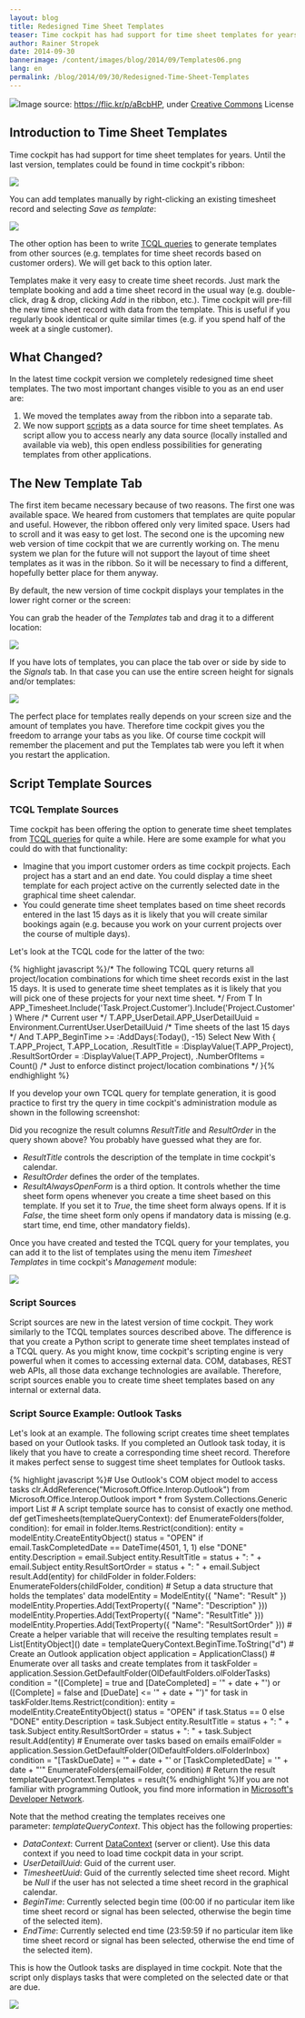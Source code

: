 ```yaml
---
layout: blog
title: Redesigned Time Sheet Templates
teaser: Time cockpit has had support for time sheet templates for years. For this version we have completely redesigned this concept and added support for scripts. That enables fascinating new possibilities for integrating time cockpit with external systems.
author: Rainer Stropek
date: 2014-09-30
bannerimage: /content/images/blog/2014/09/Templates06.png
lang: en
permalink: /blog/2014/09/30/Redesigned-Time-Sheet-Templates
---
```


<div class="imageCaption" xmlns="http://www.w3.org/1999/xhtml">
  <img src="{{site.baseurl}}/content/images/blog/2014/09/6305470569_3b362c3de8_o.jpg" />Image source: <a href="https://flic.kr/p/aBcbHP" target="_blank">https://flic.kr/p/aBcbHP</a>, under <a href="https://creativecommons.org/licenses/by/2.0/" target="_blank">Creative Commons</a> License</div><h2 xmlns="http://www.w3.org/1999/xhtml">Introduction to Time Sheet Templates</h2><p xmlns="http://www.w3.org/1999/xhtml">Time cockpit has had support for time sheet templates for years. Until the last version, templates could be found in time cockpit's ribbon:</p><p xmlns="http://www.w3.org/1999/xhtml">
  <img src="{{site.baseurl}}/content/images/tour/graphical_calendar/template_bookings.png" />
</p><p xmlns="http://www.w3.org/1999/xhtml">You can add templates manually by right-clicking an existing timesheet record and selecting <em>Save as template</em>:</p><p xmlns="http://www.w3.org/1999/xhtml">
  <img src="{{site.baseurl}}/content/images/blog/2014/09/SaveAsTemplate.png" />
</p><p xmlns="http://www.w3.org/1999/xhtml">The other option has been to write <a href="http://help.timecockpit.com/?topic=html/a7465f29-c739-4a14-bf5b-09821133dd9a.htm" target="_blank">TCQL queries</a> to generate templates from other sources (e.g. templates for time sheet records based on customer orders). We will get back to this option later.</p><p xmlns="http://www.w3.org/1999/xhtml">Templates make it very easy to create time sheet records. Just mark the template booking and add a time sheet record in the usual way (e.g. double-click, drag &amp; drop, clicking <em>Add</em> in the ribbon, etc.). Time cockpit will pre-fill the new time sheet record with data from the template. This is useful if you regularly book identical or quite similar times (e.g. if you spend half of the week at a single customer).</p><h2 xmlns="http://www.w3.org/1999/xhtml">What Changed?</h2><p xmlns="http://www.w3.org/1999/xhtml">In the latest time cockpit version we completely redesigned time sheet templates. The two most important changes visible to you as an end user are:</p><ol xmlns="http://www.w3.org/1999/xhtml">
  <li>We moved the templates away from the ribbon into a separate tab.</li>
  <li>We now support <a href="http://help.timecockpit.com/?topic=html/c20d94e9-97dc-48a8-9171-fd3bb70dad86.htm" target="_blank">scripts</a> as a data source for time sheet templates. As script allow you to access nearly any data source (locally installed and available via web), this open endless possibilities for generating templates from other applications.</li>
</ol><h2 xmlns="http://www.w3.org/1999/xhtml">The New Template Tab</h2><p xmlns="http://www.w3.org/1999/xhtml">The first item became necessary because of two reasons. The first one was available space. We heared from customers that templates are quite popular and useful. However, the ribbon offered only very limited space. Users had to scroll and it was easy to get lost. The second one is the upcoming new web version of time cockpit that we are currently working on. The menu system we plan for the future will not support the layout of time sheet templates as it was in the ribbon. So it will be necessary to find a different, hopefully better place for them anyway.</p><p xmlns="http://www.w3.org/1999/xhtml">By default, the new version of time cockpit displays your templates in the lower right corner or the screen:</p><f:function name="Composite.Media.ImageGallery.Slimbox2" xmlns:f="http://www.composite.net/ns/function/1.0">
  <f:param name="MediaImage" value="MediaArchive:0d004f36-2170-4641-8028-7bb0ad9701e8" xmlns:f="http://www.composite.net/ns/function/1.0" />
  <f:param name="ThumbnailMaxWidth" value="800" xmlns:f="http://www.composite.net/ns/function/1.0" />
  <f:param name="ThumbnailMaxHeight" value="500" xmlns:f="http://www.composite.net/ns/function/1.0" />
  <f:param name="ImageMaxWidth" value="1920" xmlns:f="http://www.composite.net/ns/function/1.0" />
  <f:param name="ImageMaxHeight" value="1080" xmlns:f="http://www.composite.net/ns/function/1.0" />
</f:function><p xmlns="http://www.w3.org/1999/xhtml">You can grab the header of the <em>Templates</em> tab and drag it to a different location:</p><p xmlns="http://www.w3.org/1999/xhtml">
  <img src="{{site.baseurl}}/content/images/blog/2014/09/Templates02.png" />
</p><p xmlns="http://www.w3.org/1999/xhtml">If you have lots of templates, you can place the tab over or side by side to the <em>Signals</em> tab. In that case you can use the entire screen height for signals and/or templates:</p><p xmlns="http://www.w3.org/1999/xhtml">
  <img src="{{site.baseurl}}/content/images/blog/2014/09/Templates03.png" />
</p><p xmlns="http://www.w3.org/1999/xhtml">The perfect place for templates really depends on your screen size and the amount of templates you have. Therefore time cockpit gives you the freedom to arrange your tabs as you like. Of course time cockpit will remember the placement and put the Templates tab were you left it when you restart the application.</p><h2 xmlns="http://www.w3.org/1999/xhtml">Script Template Sources</h2><h3 xmlns="http://www.w3.org/1999/xhtml">TCQL Template Sources</h3><p xmlns="http://www.w3.org/1999/xhtml">Time cockpit has been offering the option to generate time sheet templates from <a href="http://help.timecockpit.com/?topic=html/a7465f29-c739-4a14-bf5b-09821133dd9a.htm" target="_blank">TCQL queries</a> for quite a while. Here are some example for what you could do with that functionality:</p><ul xmlns="http://www.w3.org/1999/xhtml">
  <li>Imagine that you import customer orders as time cockpit projects. Each project has a start and an end date. You could display a time sheet template for each project active on the currently selected date in the graphical time sheet calendar.</li>
  <li>You could generate time sheet templates based on time sheet records entered in the last 15 days as it is likely that you will create similar bookings again (e.g. because you work on your current projects over the course of multiple days).</li>
</ul><p xmlns="http://www.w3.org/1999/xhtml">Let's look at the TCQL code for the latter of the two:</p>{% highlight javascript %}/*&#xA;The following TCQL query returns all project/location combinations for which&#xA;time sheet records exist in the last 15 days. It is used to generate time&#xA;sheet templates as it is likely that you will pick one of these projects&#xA;for your next time sheet.&#xA;*/&#xA;From T In APP_Timesheet.Include('Task.Project.Customer').Include('Project.Customer')&#xA;Where&#xA;&#x9;/* Current user */&#xA;&#x9;T.APP_UserDetail.APP_UserDetailUuid = Environment.CurrentUser.UserDetailUuid&#xA;&#x9;/* Time sheets of the last 15 days */&#xA; &#x9;And T.APP_BeginTime &gt;= :AddDays(:Today(), -15)&#xA;Select New With&#xA;{&#xA;&#x9;T.APP_Project,&#xA; &#x9;T.APP_Location,&#xA;&#x9;.ResultTitle = :DisplayValue(T.APP_Project),&#xA;&#x9;.ResultSortOrder = :DisplayValue(T.APP_Project),&#xA;&#x9;.NumberOfItems = Count() /* Just to enforce distinct project/location combinations */&#xA;}{% endhighlight %}<p xmlns="http://www.w3.org/1999/xhtml">If you develop your own TCQL query for template generation, it is good practice to first try the query in time cockpit's administration module as shown in the following screenshot:</p><f:function name="Composite.Media.ImageGallery.Slimbox2" xmlns:f="http://www.composite.net/ns/function/1.0">
  <f:param name="MediaImage" value="MediaArchive:89a4e1e4-eb76-4665-b19a-12d0f231013b" xmlns:f="http://www.composite.net/ns/function/1.0" />
  <f:param name="ThumbnailMaxWidth" value="800" xmlns:f="http://www.composite.net/ns/function/1.0" />
  <f:param name="ThumbnailMaxHeight" value="800" xmlns:f="http://www.composite.net/ns/function/1.0" />
  <f:param name="ImageMaxWidth" value="1920" xmlns:f="http://www.composite.net/ns/function/1.0" />
  <f:param name="ImageMaxHeight" value="1024" xmlns:f="http://www.composite.net/ns/function/1.0" />
</f:function><p xmlns="http://www.w3.org/1999/xhtml">Did you recognize the result columns <em>ResultTitle</em> and <em>ResultOrder</em> in the query shown above? You probably have guessed what they are for.</p><ul xmlns="http://www.w3.org/1999/xhtml">
  <li>
    <em>ResultTitle</em> controls the description of the template in time cockpit's calendar.</li>
  <li>
    <em>ResultOrder</em> defines the order of the templates.</li>
  <li>
    <em>ResultAlwaysOpenForm</em> is a third option. It controls whether the time sheet form opens whenever you create a time sheet based on this template. If you set it to <em>True</em>, the time sheet form always opens. If it is <em>False</em>, the time sheet form only opens if mandatory data is missing (e.g. start time, end time, other mandatory fields).</li>
</ul><p xmlns="http://www.w3.org/1999/xhtml">Once you have created and tested the TCQL query for your templates, you can add it to the list of templates using the menu item <em>Timesheet Templates</em> in time cockpit's <em>Management</em> module:</p><p xmlns="http://www.w3.org/1999/xhtml">
  <img src="{{site.baseurl}}/content/images/blog/2014/09/Templates05.png" />
</p><h3 xmlns="http://www.w3.org/1999/xhtml">Script Sources</h3><p xmlns="http://www.w3.org/1999/xhtml">Script sources are new in the latest version of time cockpit. They work similarly to the TCQL templates sources described above. The difference is that you create a Python script to generate time sheet templates instead of a TCQL query. As you might know, time cockpit's scripting engine is very powerful when it comes to accessing external data. COM, databases, REST web APIs, all those data exchange technologies are available. Therefore, script sources enable you to create time sheet templates based on any internal or external data.</p><h3 xmlns="http://www.w3.org/1999/xhtml">Script Source Example: Outlook Tasks</h3><p xmlns="http://www.w3.org/1999/xhtml">Let's look at an example. The following script creates time sheet templates based on your Outlook tasks. If you completed an Outlook task today, it is likely that you have to create a corresponding time sheet record. Therefore it makes perfect sense to suggest time sheet templates for Outlook tasks.</p><p xmlns="http://www.w3.org/1999/xhtml">
  {% highlight javascript %}# Use Outlook's COM object model to access tasks&#xA;clr.AddReference(&quot;Microsoft.Office.Interop.Outlook&quot;)&#xA;from Microsoft.Office.Interop.Outlook import *&#xA;from System.Collections.Generic import List&#xA;&#xA;# A script template source has to consist of exactly one method.&#xA;def getTimesheets(templateQueryContext):&#xA;&#x9;def EnumerateFolders(folder, condition):&#xA;&#x9;&#x9;for email in folder.Items.Restrict(condition):&#xA;&#x9;&#x9;&#x9;entity = modelEntity.CreateEntityObject()&#xA;&#x9;&#x9;&#x9;status = &quot;OPEN&quot; if email.TaskCompletedDate == DateTime(4501, 1, 1) else &quot;DONE&quot;&#xA;&#x9;&#x9;&#x9;&#xA;&#x9;&#x9;&#x9;entity.Description = email.Subject&#xA;&#x9;&#x9;&#x9;entity.ResultTitle = status + &quot;: &quot; + email.Subject&#xA;&#x9;&#x9;&#x9;entity.ResultSortOrder = status + &quot;: &quot; + email.Subject&#xA;&#x9;&#x9;&#x9;result.Add(entity)&#xA;&#x9;&#x9;&#x9;&#xA;&#x9;&#x9;for childFolder in folder.Folders:&#xA;&#x9;&#x9;&#x9;EnumerateFolders(childFolder, condition)&#xA;&#x9;&#xA;&#x9;# Setup a data structure that holds the templates' data&#xA;&#x9;modelEntity = ModelEntity({ &quot;Name&quot;: &quot;Result&quot; })&#xA;&#x9;modelEntity.Properties.Add(TextProperty({ &quot;Name&quot;: &quot;Description&quot; }))&#xA;&#x9;modelEntity.Properties.Add(TextProperty({ &quot;Name&quot;: &quot;ResultTitle&quot; }))&#xA;&#x9;modelEntity.Properties.Add(TextProperty({ &quot;Name&quot;: &quot;ResultSortOrder&quot; }))&#xA;&#x9;&#xA;&#x9;# Create a helper variable that will receive the resulting templates&#xA;&#x9;result = List[EntityObject]()&#xA;&#x9;&#xA;&#x9;date = templateQueryContext.BeginTime.ToString(&quot;d&quot;)&#xA;&#x9;&#xA;&#x9;# Create an Outlook application object&#xA;&#x9;application = ApplicationClass()&#xA;&#x9;&#xA;&#x9;# Enumerate over all tasks and create templates from it&#xA;&#x9;taskFolder = application.Session.GetDefaultFolder(OlDefaultFolders.olFolderTasks)&#xA;&#x9;condition = &quot;([Complete] = true and [DateCompleted] = '&quot; + date + &quot;') or ([Complete] = false and [DueDate] &lt;= '&quot; + date + &quot;')&quot;&#xA;&#x9;&#xA;&#x9;for task in taskFolder.Items.Restrict(condition):&#xA;&#x9;&#x9;entity = modelEntity.CreateEntityObject()&#xA;&#x9;&#x9;status = &quot;OPEN&quot; if task.Status == 0 else &quot;DONE&quot;&#xA;&#x9;&#xA;&#x9;&#x9;entity.Description = task.Subject&#xA;&#x9;&#x9;entity.ResultTitle = status + &quot;: &quot; + task.Subject&#xA;&#x9;&#x9;entity.ResultSortOrder = status + &quot;: &quot; + task.Subject&#xA;&#x9;&#x9;result.Add(entity)&#xA;&#x9;&#xA;&#x9;# Enumerate over tasks based on emails&#xA;&#x9;emailFolder = application.Session.GetDefaultFolder(OlDefaultFolders.olFolderInbox)&#xA;&#x9;condition = &quot;[TaskDueDate] = '&quot; + date + &quot;' or [TaskCompletedDate] = '&quot; + date + &quot;'&quot;&#xA;&#x9;&#xA;&#x9;EnumerateFolders(emailFolder, condition)&#xA;&#x9;&#xA;&#x9;# Return the result&#xA;&#x9;templateQueryContext.Templates = result{% endhighlight %}If you are not familiar with programming Outlook, you find more information in <a href="http://msdn.microsoft.com/en-us/library/office/ff866465(v=office.15).aspx" target="_blank">Microsoft's Developer Network</a>.</p><p xmlns="http://www.w3.org/1999/xhtml">Note that the method creating the templates receives one parameter: <em>templateQueryContext</em>. This object has the following properties:</p><ul xmlns="http://www.w3.org/1999/xhtml">
  <li>
    <em>DataContext</em>: Current <a href="http://help.timecockpit.com/?topic=html/192adccd-0d7d-1feb-0805-6e74ba296c9c.htm" target="_blank">DataContext</a> (server or client). Use this data context if you need to load time cockpit data in your script.</li>
  <li>
    <em>UserDetailUuid</em>: Guid of the current user.</li>
  <li>
    <em>TimesheetUuid</em>: Guid of the currently selected time sheet record. Might be <em>Null</em> if the user has not selected a time sheet record in the graphical calendar.</li>
  <li>
    <em>BeginTime</em>: Currently selected begin time (00:00 if no particular item like time sheet record or signal has been selected, otherwise the begin time of the selected item).</li>
  <li>
    <em>EndTime</em>: Currently selected end time (23:59:59 if no particular item like time sheet record or signal has been selected, otherwise the end time of the selected item).</li>
</ul><p xmlns="http://www.w3.org/1999/xhtml">This is how the Outlook tasks are displayed in time cockpit. Note that the script only displays tasks that were completed on the selected date or that are due.</p><p xmlns="http://www.w3.org/1999/xhtml">
  <img src="{{site.baseurl}}/content/images/blog/2014/09/Templates06.png" />
</p><div xmlns="http://www.w3.org/1999/xhtml"></div>